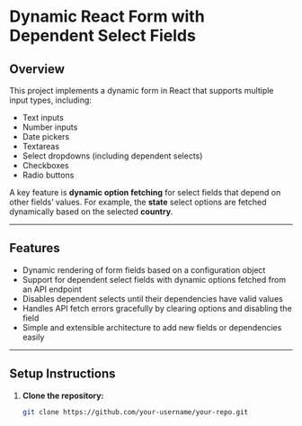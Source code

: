 # Dynamic React Form with Dependent Select Fields

## Overview

This project implements a dynamic form in React that supports multiple input types, including:

- Text inputs
- Number inputs
- Date pickers
- Textareas
- Select dropdowns (including dependent selects)
- Checkboxes
- Radio buttons

A key feature is **dynamic option fetching** for select fields that depend on other fields’ values. For example, the **state** select options are fetched dynamically based on the selected **country**.

---

## Features

- Dynamic rendering of form fields based on a configuration object
- Support for dependent select fields with dynamic options fetched from an API endpoint
- Disables dependent selects until their dependencies have valid values
- Handles API fetch errors gracefully by clearing options and disabling the field
- Simple and extensible architecture to add new fields or dependencies easily

---

## Setup Instructions

1. **Clone the repository:**

   ```bash
   git clone https://github.com/your-username/your-repo.git
   ```
